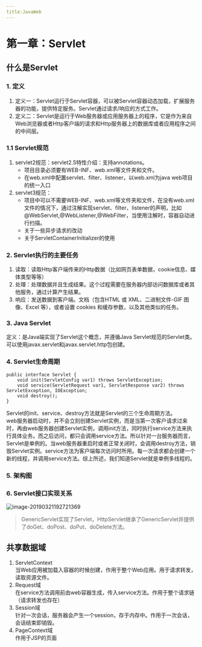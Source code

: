 ```yaml
---
title:JavaWeb
---
```




# 第一章：Servlet

## 什么是Servlet
### 1. 定义
1. 定义一：Servlet运行于Servlet容器，可以被Servlet容器动态加载，扩展服务器的功能，提供特定服务。Servlet通过请求/响应的方式工作。
2. 定义二：Servlet是运行于Web服务器或应用服务器上的程序，它是作为来自Web浏览器或者Http客户端的请求和Http服务器上的数据库或者应用程序之间的中间层。
### 1.1 Servlet规范
1. servlet2规范：servlet2.5特性介绍：支持annotations。
    - 项目目录必须要有WEB-INF、web.xml等文件夹和文件。
    - 在web.xml中配置servlet、filter、listener，以web.xml为java web项目的统一入口
2. servlet3规范：
    - 项目中可以不需要WEB-INF、web.xml等文件夹和文件，在没有web.xml文件的情况下，通过注解实现servlet、filter、listener的声明，比如@WebServlet,@WebListener,@WebFilter，当使用注解时，容器自动进行扫描。
    - 关于一些异步请求的改动
    - 关于ServletContainerInitializer的使用

### 2. Servlet执行的主要任务
1. 读取：读取Http客户端传来的Http数据（比如网页表单数据，cookie信息、媒体类型等等）
2. 处理：处理数据并且生成结果。这个过程需要在服务器内部访问数据库或者其他服务，通过计算产生结果。
3. 响应：发送数据到客户端。文档（包含HTML 或 XML、二进制文件-GIF 图像、Excel 等），或者设置 cookies 和缓存参数，以及其他类似的任务。

### 3. Java Servlet
定义：是Java端实现了Servlet这个概念，并遵循Java Servlet规范的Servlet类。可以使用javax.servlet和javax.servlet.http包创建。

### 4. Servlet生命周期
```
public interface Servlet {
    void init(ServletConfig var1) throws ServletException;
    void service(ServletRequest var1, ServletResponse var2) throws ServletException, IOException;
    void destroy();
}

```
Servlet的init、service、destroy方法就是Servlet的三个生命周期方法。  
web服务器启动时，并不会立刻创建Servlet实例，而是当第一次客户请求过来时，再由web服务器创建Servlet实例，调用init方法，同时执行service方法来执行具体业务。而之后访问，都只会调用service方法。所以针对一台服务器而言，Servlet是单例的。当web服务器重启时或者正常关闭时，会调用destroy方法，销毁Servlet实例。service方法为客户端每次访问时所用。每一次请求都会创建一个新的线程，并调用service方法。综上所述，我们知道Servlet就是单例多线程的。

### 5. 架构图
### 6. Servlet接口实现关系
![image-20190321192721369](https://ws2.sinaimg.cn/large/006tKfTcly1g1bj6fun5pj30p60fgjux.jpg)
> GenericServlet实现了Servlet，HttpServlet继承了GenericServlet并提供了doGet、doPost、doPut、doDelete方法。

## 共享数据域
1. ServletContext   
  当Web应用被加载入容器的时候创建，作用于整个Web应用。用于请求转发，读取资源文件。
2. Request域    
  在service方法调用前由web容器生成，传入service方法。作用于整个请求链（请求转发也存在）
3. Session域    
  针对一次会话，服务器会产生一个session，存于内存中。作用于一次会话，会话结束即销毁。
4. PageContext域    
  作用于JSP的页面